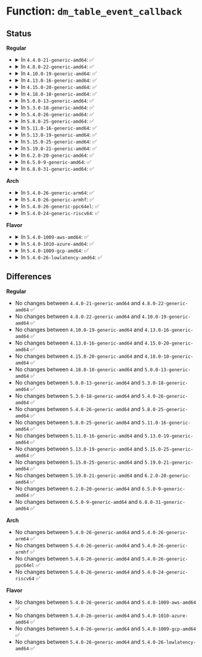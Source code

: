 # Function: <code>dm_table_event_callback</code>

## Status
<b>Regular</b>
<ul>
<li>
<details>
<summary>In <code>4.4.0-21-generic-amd64</code>: ✅</summary>

```c
void dm_table_event_callback(struct dm_table * t, void (*)(void *) fn, void * context)
```

```json
{
  "name": "dm_table_event_callback",
  "collision_type": "Unique Global",
  "inline_type": "No",
  "funcs": [
    {
      "addr": 18446744071585818672,
      "name": "dm_table_event_callback",
      "external": true,
      "loc": "drivers/md/dm-table.c:1134",
      "file": "drivers/md/dm-table.c",
      "inline": "seen, unknown",
      "caller_inline": [],
      "caller_func": [
        "drivers/md/dm.c:__dm_destroy",
        "drivers/md/dm.c:dm_swap_table"
      ]
    }
  ],
  "symbols": [
    {
      "addr": 18446744071585818672,
      "name": "dm_table_event_callback",
      "section": ".text",
      "bind": "STB_GLOBAL",
      "size": 68
    }
  ]
}
```
</details>
</li>
<li>
<details>
<summary>In <code>4.8.0-22-generic-amd64</code>: ✅</summary>

```c
void dm_table_event_callback(struct dm_table * t, void (*)(void *) fn, void * context)
```

```json
{
  "name": "dm_table_event_callback",
  "collision_type": "Unique Global",
  "inline_type": "No",
  "funcs": [
    {
      "addr": 18446744071586212528,
      "name": "dm_table_event_callback",
      "external": true,
      "loc": "drivers/md/dm-table.c:1236",
      "file": "drivers/md/dm-table.c",
      "inline": "seen, unknown",
      "caller_inline": [],
      "caller_func": [
        "drivers/md/dm.c:dm_swap_table",
        "drivers/md/dm.c:__dm_destroy"
      ]
    }
  ],
  "symbols": [
    {
      "addr": 18446744071586212528,
      "name": "dm_table_event_callback",
      "section": ".text",
      "bind": "STB_GLOBAL",
      "size": 68
    }
  ]
}
```
</details>
</li>
<li>
<details>
<summary>In <code>4.10.0-19-generic-amd64</code>: ✅</summary>

```c
void dm_table_event_callback(struct dm_table * t, void (*)(void *) fn, void * context)
```

```json
{
  "name": "dm_table_event_callback",
  "collision_type": "Unique Global",
  "inline_type": "No",
  "funcs": [
    {
      "addr": 18446744071586417024,
      "name": "dm_table_event_callback",
      "external": true,
      "loc": "drivers/md/dm-table.c:1237",
      "file": "drivers/md/dm-table.c",
      "inline": "seen, unknown",
      "caller_inline": [],
      "caller_func": [
        "drivers/md/dm.c:dm_swap_table",
        "drivers/md/dm.c:__dm_destroy"
      ]
    }
  ],
  "symbols": [
    {
      "addr": 18446744071586417024,
      "name": "dm_table_event_callback",
      "section": ".text",
      "bind": "STB_GLOBAL",
      "size": 68
    }
  ]
}
```
</details>
</li>
<li>
<details>
<summary>In <code>4.13.0-16-generic-amd64</code>: ✅</summary>

```c
void dm_table_event_callback(struct dm_table * t, void (*)(void *) fn, void * context)
```

```json
{
  "name": "dm_table_event_callback",
  "collision_type": "Unique Global",
  "inline_type": "No",
  "funcs": [
    {
      "addr": 18446744071586520800,
      "name": "dm_table_event_callback",
      "external": true,
      "loc": "drivers/md/dm-table.c:1288",
      "file": "drivers/md/dm-table.c",
      "inline": "seen, unknown",
      "caller_inline": [],
      "caller_func": [
        "drivers/md/dm.c:dm_swap_table",
        "drivers/md/dm.c:__dm_destroy"
      ]
    }
  ],
  "symbols": [
    {
      "addr": 18446744071586520800,
      "name": "dm_table_event_callback",
      "section": ".text",
      "bind": "STB_GLOBAL",
      "size": 68
    }
  ]
}
```
</details>
</li>
<li>
<details>
<summary>In <code>4.15.0-20-generic-amd64</code>: ✅</summary>

```c
void dm_table_event_callback(struct dm_table * t, void (*)(void *) fn, void * context)
```

```json
{
  "name": "dm_table_event_callback",
  "collision_type": "Unique Global",
  "inline_type": "No",
  "funcs": [
    {
      "addr": 18446744071586988224,
      "name": "dm_table_event_callback",
      "external": true,
      "loc": "drivers/md/dm-table.c:1290",
      "file": "drivers/md/dm-table.c",
      "inline": "seen, unknown",
      "caller_inline": [],
      "caller_func": [
        "drivers/md/dm.c:dm_swap_table",
        "drivers/md/dm.c:__dm_destroy"
      ]
    }
  ],
  "symbols": [
    {
      "addr": 18446744071586988224,
      "name": "dm_table_event_callback",
      "section": ".text",
      "bind": "STB_GLOBAL",
      "size": 68
    }
  ]
}
```
</details>
</li>
<li>
<details>
<summary>In <code>4.18.0-10-generic-amd64</code>: ✅</summary>

```c
void dm_table_event_callback(struct dm_table * t, void (*)(void *) fn, void * context)
```

```json
{
  "name": "dm_table_event_callback",
  "collision_type": "Unique Global",
  "inline_type": "No",
  "funcs": [
    {
      "addr": 18446744071587285936,
      "name": "dm_table_event_callback",
      "external": true,
      "loc": "drivers/md/dm-table.c:1328",
      "file": "drivers/md/dm-table.c",
      "inline": "seen, unknown",
      "caller_inline": [],
      "caller_func": [
        "drivers/md/dm.c:dm_swap_table",
        "drivers/md/dm.c:__dm_destroy"
      ]
    }
  ],
  "symbols": [
    {
      "addr": 18446744071587285936,
      "name": "dm_table_event_callback",
      "section": ".text",
      "bind": "STB_GLOBAL",
      "size": 68
    }
  ]
}
```
</details>
</li>
<li>
<details>
<summary>In <code>5.0.0-13-generic-amd64</code>: ✅</summary>

```c
void dm_table_event_callback(struct dm_table * t, void (*)(void *) fn, void * context)
```

```json
{
  "name": "dm_table_event_callback",
  "collision_type": "Unique Global",
  "inline_type": "No",
  "funcs": [
    {
      "addr": 18446744071587465952,
      "name": "dm_table_event_callback",
      "external": true,
      "loc": "drivers/md/dm-table.c:1308",
      "file": "drivers/md/dm-table.c",
      "inline": "seen, unknown",
      "caller_inline": [],
      "caller_func": [
        "drivers/md/dm.c:dm_swap_table",
        "drivers/md/dm.c:__dm_destroy"
      ]
    }
  ],
  "symbols": [
    {
      "addr": 18446744071587465952,
      "name": "dm_table_event_callback",
      "section": ".text",
      "bind": "STB_GLOBAL",
      "size": 68
    }
  ]
}
```
</details>
</li>
<li>
<details>
<summary>In <code>5.3.0-18-generic-amd64</code>: ✅</summary>

```c
void dm_table_event_callback(struct dm_table * t, void (*)(void *) fn, void * context)
```

```json
{
  "name": "dm_table_event_callback",
  "collision_type": "Unique Global",
  "inline_type": "No",
  "funcs": [
    {
      "addr": 18446744071587739248,
      "name": "dm_table_event_callback",
      "external": true,
      "loc": "drivers/md/dm-table.c:1321",
      "file": "drivers/md/dm-table.c",
      "inline": "seen, unknown",
      "caller_inline": [],
      "caller_func": [
        "drivers/md/dm.c:dm_swap_table",
        "drivers/md/dm.c:__dm_destroy"
      ]
    }
  ],
  "symbols": [
    {
      "addr": 18446744071587739248,
      "name": "dm_table_event_callback",
      "section": ".text",
      "bind": "STB_GLOBAL",
      "size": 68
    }
  ]
}
```
</details>
</li>
<li>
<details>
<summary>In <code>5.4.0-26-generic-amd64</code>: ✅</summary>

```c
void dm_table_event_callback(struct dm_table * t, void (*)(void *) fn, void * context)
```

```json
{
  "name": "dm_table_event_callback",
  "collision_type": "Unique Global",
  "inline_type": "No",
  "funcs": [
    {
      "addr": 18446744071587943520,
      "name": "dm_table_event_callback",
      "external": true,
      "loc": "drivers/md/dm-table.c:1319",
      "file": "drivers/md/dm-table.c",
      "inline": "seen, unknown",
      "caller_inline": [],
      "caller_func": [
        "drivers/md/dm.c:dm_swap_table",
        "drivers/md/dm.c:__dm_destroy"
      ]
    }
  ],
  "symbols": [
    {
      "addr": 18446744071587943520,
      "name": "dm_table_event_callback",
      "section": ".text",
      "bind": "STB_GLOBAL",
      "size": 68
    }
  ]
}
```
</details>
</li>
<li>
<details>
<summary>In <code>5.8.0-25-generic-amd64</code>: ✅</summary>

```c
void dm_table_event_callback(struct dm_table * t, void (*)(void *) fn, void * context)
```

```json
{
  "name": "dm_table_event_callback",
  "collision_type": "Unique Global",
  "inline_type": "No",
  "funcs": [
    {
      "addr": 18446744071588796208,
      "name": "dm_table_event_callback",
      "external": true,
      "loc": "drivers/md/dm-table.c:1295",
      "file": "drivers/md/dm-table.c",
      "inline": "seen, unknown",
      "caller_inline": [],
      "caller_func": [
        "drivers/md/dm.c:__dm_destroy",
        "drivers/md/dm.c:__bind"
      ]
    }
  ],
  "symbols": [
    {
      "addr": 18446744071588796208,
      "name": "dm_table_event_callback",
      "section": ".text",
      "bind": "STB_GLOBAL",
      "size": 68
    }
  ]
}
```
</details>
</li>
<li>
<details>
<summary>In <code>5.11.0-16-generic-amd64</code>: ✅</summary>

```c
void dm_table_event_callback(struct dm_table * t, void (*)(void *) fn, void * context)
```

```json
{
  "name": "dm_table_event_callback",
  "collision_type": "Unique Global",
  "inline_type": "No",
  "funcs": [
    {
      "addr": 18446744071588814000,
      "name": "dm_table_event_callback",
      "external": true,
      "loc": "drivers/md/dm-table.c:1240",
      "file": "drivers/md/dm-table.c",
      "inline": "seen, unknown",
      "caller_inline": [],
      "caller_func": [
        "drivers/md/dm.c:__dm_destroy",
        "drivers/md/dm.c:__bind"
      ]
    }
  ],
  "symbols": [
    {
      "addr": 18446744071588814000,
      "name": "dm_table_event_callback",
      "section": ".text",
      "bind": "STB_GLOBAL",
      "size": 68
    }
  ]
}
```
</details>
</li>
<li>
<details>
<summary>In <code>5.13.0-19-generic-amd64</code>: ✅</summary>

```c
void dm_table_event_callback(struct dm_table * t, void (*)(void *) fn, void * context)
```

```json
{
  "name": "dm_table_event_callback",
  "collision_type": "Unique Global",
  "inline_type": "No",
  "funcs": [
    {
      "addr": 18446744071588700272,
      "name": "dm_table_event_callback",
      "external": true,
      "loc": "drivers/md/dm-table.c:1436",
      "file": "drivers/md/dm-table.c",
      "inline": "seen, unknown",
      "caller_inline": [],
      "caller_func": [
        "drivers/md/dm.c:__dm_destroy",
        "drivers/md/dm.c:__bind"
      ]
    }
  ],
  "symbols": [
    {
      "addr": 18446744071588700272,
      "name": "dm_table_event_callback",
      "section": ".text",
      "bind": "STB_GLOBAL",
      "size": 68
    }
  ]
}
```
</details>
</li>
<li>
<details>
<summary>In <code>5.15.0-25-generic-amd64</code>: ✅</summary>

```c
void dm_table_event_callback(struct dm_table * t, void (*)(void *) fn, void * context)
```

```json
{
  "name": "dm_table_event_callback",
  "collision_type": "Unique Global",
  "inline_type": "No",
  "funcs": [
    {
      "addr": 18446744071589388896,
      "name": "dm_table_event_callback",
      "external": true,
      "loc": "drivers/md/dm-table.c:1431",
      "file": "drivers/md/dm-table.c",
      "inline": "seen, unknown",
      "caller_inline": [],
      "caller_func": [
        "drivers/md/dm.c:__dm_destroy",
        "drivers/md/dm.c:__bind"
      ]
    }
  ],
  "symbols": [
    {
      "addr": 18446744071589388896,
      "name": "dm_table_event_callback",
      "section": ".text",
      "bind": "STB_GLOBAL",
      "size": 68
    }
  ]
}
```
</details>
</li>
<li>
<details>
<summary>In <code>5.19.0-21-generic-amd64</code>: ✅</summary>

```c
void dm_table_event_callback(struct dm_table * t, void (*)(void *) fn, void * context)
```

```json
{
  "name": "dm_table_event_callback",
  "collision_type": "Unique Global",
  "inline_type": "No",
  "funcs": [
    {
      "addr": 18446744071590865312,
      "name": "dm_table_event_callback",
      "external": true,
      "loc": "drivers/md/dm-table.c:1423",
      "file": "drivers/md/dm-table.c",
      "inline": "seen, unknown",
      "caller_inline": [],
      "caller_func": [
        "drivers/md/dm.c:__dm_destroy",
        "drivers/md/dm.c:__bind"
      ]
    }
  ],
  "symbols": [
    {
      "addr": 18446744071590865312,
      "name": "dm_table_event_callback",
      "section": ".text",
      "bind": "STB_GLOBAL",
      "size": 78
    }
  ]
}
```
</details>
</li>
<li>
<details>
<summary>In <code>6.2.0-20-generic-amd64</code>: ✅</summary>

```c
void dm_table_event_callback(struct dm_table * t, void (*)(void *) fn, void * context)
```

```json
{
  "name": "dm_table_event_callback",
  "collision_type": "Unique Global",
  "inline_type": "No",
  "funcs": [
    {
      "addr": 18446744071592557936,
      "name": "dm_table_event_callback",
      "external": true,
      "loc": "drivers/md/dm-table.c:1440",
      "file": "drivers/md/dm-table.c",
      "inline": "seen, unknown",
      "caller_inline": [],
      "caller_func": [
        "drivers/md/dm.c:__dm_destroy",
        "drivers/md/dm.c:__bind"
      ]
    }
  ],
  "symbols": [
    {
      "addr": 18446744071592557936,
      "name": "dm_table_event_callback",
      "section": ".text",
      "bind": "STB_GLOBAL",
      "size": 78
    }
  ]
}
```
</details>
</li>
<li>
<details>
<summary>In <code>6.5.0-9-generic-amd64</code>: ✅</summary>

```c
void dm_table_event_callback(struct dm_table * t, void (*)(void *) fn, void * context)
```

```json
{
  "name": "dm_table_event_callback",
  "collision_type": "Unique Global",
  "inline_type": "No",
  "funcs": [
    {
      "addr": 18446744071592988320,
      "name": "dm_table_event_callback",
      "external": true,
      "loc": "drivers/md/dm-table.c:1424",
      "file": "drivers/md/dm-table.c",
      "inline": "seen, unknown",
      "caller_inline": [],
      "caller_func": [
        "drivers/md/dm.c:__dm_destroy",
        "drivers/md/dm.c:__bind"
      ]
    }
  ],
  "symbols": [
    {
      "addr": 18446744071592988320,
      "name": "dm_table_event_callback",
      "section": ".text",
      "bind": "STB_GLOBAL",
      "size": 78
    }
  ]
}
```
</details>
</li>
<li>
<details>
<summary>In <code>6.8.0-31-generic-amd64</code>: ✅</summary>

```c
void dm_table_event_callback(struct dm_table * t, void (*)(void *) fn, void * context)
```

```json
{
  "name": "dm_table_event_callback",
  "collision_type": "Unique Global",
  "inline_type": "No",
  "funcs": [
    {
      "addr": 18446744071593739136,
      "name": "dm_table_event_callback",
      "external": true,
      "loc": "drivers/md/dm-table.c:1446",
      "file": "drivers/md/dm-table.c",
      "inline": "seen, unknown",
      "caller_inline": [],
      "caller_func": [
        "drivers/md/dm.c:__dm_destroy",
        "drivers/md/dm.c:__bind"
      ]
    }
  ],
  "symbols": [
    {
      "addr": 18446744071593739136,
      "name": "dm_table_event_callback",
      "section": ".text",
      "bind": "STB_GLOBAL",
      "size": 78
    }
  ]
}
```
</details>
</li>
</ul>
<b>Arch</b>
<ul>
<li>
<details>
<summary>In <code>5.4.0-26-generic-arm64</code>: ✅</summary>

```c
void dm_table_event_callback(struct dm_table * t, void (*)(void *) fn, void * context)
```

```json
{
  "name": "dm_table_event_callback",
  "collision_type": "Unique Global",
  "inline_type": "No",
  "funcs": [
    {
      "addr": 18446603336501182432,
      "name": "dm_table_event_callback",
      "external": true,
      "loc": "drivers/md/dm-table.c:1319",
      "file": "drivers/md/dm-table.c",
      "inline": "seen, unknown",
      "caller_inline": [],
      "caller_func": [
        "drivers/md/dm.c:dm_swap_table",
        "drivers/md/dm.c:__dm_destroy"
      ]
    }
  ],
  "symbols": [
    {
      "addr": 18446603336501182432,
      "name": "dm_table_event_callback",
      "section": ".text",
      "bind": "STB_GLOBAL",
      "size": 80
    }
  ]
}
```
</details>
</li>
<li>
<details>
<summary>In <code>5.4.0-26-generic-armhf</code>: ✅</summary>

```c
void dm_table_event_callback(struct dm_table * t, void (*)(void *) fn, void * context)
```

```json
{
  "name": "dm_table_event_callback",
  "collision_type": "Unique Global",
  "inline_type": "No",
  "funcs": [
    {
      "addr": 3233689664,
      "name": "dm_table_event_callback",
      "external": true,
      "loc": "drivers/md/dm-table.c:1319",
      "file": "drivers/md/dm-table.c",
      "inline": "seen, unknown",
      "caller_inline": [],
      "caller_func": [
        "drivers/md/dm.c:dm_swap_table",
        "drivers/md/dm.c:__dm_destroy"
      ]
    }
  ],
  "symbols": [
    {
      "addr": 3233689664,
      "name": "dm_table_event_callback",
      "section": ".text",
      "bind": "STB_GLOBAL",
      "size": 68
    }
  ]
}
```
</details>
</li>
<li>
<details>
<summary>In <code>5.4.0-26-generic-ppc64el</code>: ✅</summary>

```c
void dm_table_event_callback(struct dm_table * t, void (*)(void *) fn, void * context)
```

```json
{
  "name": "dm_table_event_callback",
  "collision_type": "Unique Global",
  "inline_type": "No",
  "funcs": [
    {
      "addr": 13835058055294695536,
      "name": "dm_table_event_callback",
      "external": true,
      "loc": "drivers/md/dm-table.c:1319",
      "file": "drivers/md/dm-table.c",
      "inline": "seen, unknown",
      "caller_inline": [],
      "caller_func": [
        "drivers/md/dm.c:dm_swap_table",
        "drivers/md/dm.c:__dm_destroy"
      ]
    }
  ],
  "symbols": [
    {
      "addr": 13835058055294695536,
      "name": "dm_table_event_callback",
      "section": ".text",
      "bind": "STB_GLOBAL",
      "size": 128
    }
  ]
}
```
</details>
</li>
<li>
<details>
<summary>In <code>5.4.0-24-generic-riscv64</code>: ✅</summary>

```c
void dm_table_event_callback(struct dm_table * t, void (*)(void *) fn, void * context)
```

```json
{
  "name": "dm_table_event_callback",
  "collision_type": "Unique Global",
  "inline_type": "No",
  "funcs": [
    {
      "addr": 18446743936277885784,
      "name": "dm_table_event_callback",
      "external": true,
      "loc": "drivers/md/dm-table.c:1319",
      "file": "drivers/md/dm-table.c",
      "inline": "seen, unknown",
      "caller_inline": [],
      "caller_func": [
        "drivers/md/dm.c:dm_swap_table",
        "drivers/md/dm.c:__dm_destroy"
      ]
    }
  ],
  "symbols": [
    {
      "addr": 18446743936277885784,
      "name": "dm_table_event_callback",
      "section": ".text",
      "bind": "STB_GLOBAL",
      "size": 84
    }
  ]
}
```
</details>
</li>
</ul>
<b>Flavor</b>
<ul>
<li>
<details>
<summary>In <code>5.4.0-1009-aws-amd64</code>: ✅</summary>

```c
void dm_table_event_callback(struct dm_table * t, void (*)(void *) fn, void * context)
```

```json
{
  "name": "dm_table_event_callback",
  "collision_type": "Unique Global",
  "inline_type": "No",
  "funcs": [
    {
      "addr": 18446744071587574496,
      "name": "dm_table_event_callback",
      "external": true,
      "loc": "drivers/md/dm-table.c:1319",
      "file": "drivers/md/dm-table.c",
      "inline": "seen, unknown",
      "caller_inline": [],
      "caller_func": [
        "drivers/md/dm.c:dm_swap_table",
        "drivers/md/dm.c:__dm_destroy"
      ]
    }
  ],
  "symbols": [
    {
      "addr": 18446744071587574496,
      "name": "dm_table_event_callback",
      "section": ".text",
      "bind": "STB_GLOBAL",
      "size": 68
    }
  ]
}
```
</details>
</li>
<li>
<details>
<summary>In <code>5.4.0-1010-azure-amd64</code>: ✅</summary>

```c
void dm_table_event_callback(struct dm_table * t, void (*)(void *) fn, void * context)
```

```json
{
  "name": "dm_table_event_callback",
  "collision_type": "Unique Global",
  "inline_type": "No",
  "funcs": [
    {
      "addr": 18446744071587342576,
      "name": "dm_table_event_callback",
      "external": true,
      "loc": "drivers/md/dm-table.c:1319",
      "file": "drivers/md/dm-table.c",
      "inline": "seen, unknown",
      "caller_inline": [],
      "caller_func": [
        "drivers/md/dm.c:dm_swap_table",
        "drivers/md/dm.c:__dm_destroy"
      ]
    }
  ],
  "symbols": [
    {
      "addr": 18446744071587342576,
      "name": "dm_table_event_callback",
      "section": ".text",
      "bind": "STB_GLOBAL",
      "size": 68
    }
  ]
}
```
</details>
</li>
<li>
<details>
<summary>In <code>5.4.0-1009-gcp-amd64</code>: ✅</summary>

```c
void dm_table_event_callback(struct dm_table * t, void (*)(void *) fn, void * context)
```

```json
{
  "name": "dm_table_event_callback",
  "collision_type": "Unique Global",
  "inline_type": "No",
  "funcs": [
    {
      "addr": 18446744071587899664,
      "name": "dm_table_event_callback",
      "external": true,
      "loc": "drivers/md/dm-table.c:1319",
      "file": "drivers/md/dm-table.c",
      "inline": "seen, unknown",
      "caller_inline": [],
      "caller_func": [
        "drivers/md/dm.c:dm_swap_table",
        "drivers/md/dm.c:__dm_destroy"
      ]
    }
  ],
  "symbols": [
    {
      "addr": 18446744071587899664,
      "name": "dm_table_event_callback",
      "section": ".text",
      "bind": "STB_GLOBAL",
      "size": 68
    }
  ]
}
```
</details>
</li>
<li>
<details>
<summary>In <code>5.4.0-26-lowlatency-amd64</code>: ✅</summary>

```c
void dm_table_event_callback(struct dm_table * t, void (*)(void *) fn, void * context)
```

```json
{
  "name": "dm_table_event_callback",
  "collision_type": "Unique Global",
  "inline_type": "No",
  "funcs": [
    {
      "addr": 18446744071588014928,
      "name": "dm_table_event_callback",
      "external": true,
      "loc": "drivers/md/dm-table.c:1319",
      "file": "drivers/md/dm-table.c",
      "inline": "seen, unknown",
      "caller_inline": [],
      "caller_func": [
        "drivers/md/dm.c:dm_swap_table",
        "drivers/md/dm.c:__dm_destroy"
      ]
    }
  ],
  "symbols": [
    {
      "addr": 18446744071588014928,
      "name": "dm_table_event_callback",
      "section": ".text",
      "bind": "STB_GLOBAL",
      "size": 68
    }
  ]
}
```
</details>
</li>
</ul>

## Differences
<b>Regular</b>
<ul>
<li>
No changes between <code>4.4.0-21-generic-amd64</code> and <code>4.8.0-22-generic-amd64</code> ✅
</li>
<li>
No changes between <code>4.8.0-22-generic-amd64</code> and <code>4.10.0-19-generic-amd64</code> ✅
</li>
<li>
No changes between <code>4.10.0-19-generic-amd64</code> and <code>4.13.0-16-generic-amd64</code> ✅
</li>
<li>
No changes between <code>4.13.0-16-generic-amd64</code> and <code>4.15.0-20-generic-amd64</code> ✅
</li>
<li>
No changes between <code>4.15.0-20-generic-amd64</code> and <code>4.18.0-10-generic-amd64</code> ✅
</li>
<li>
No changes between <code>4.18.0-10-generic-amd64</code> and <code>5.0.0-13-generic-amd64</code> ✅
</li>
<li>
No changes between <code>5.0.0-13-generic-amd64</code> and <code>5.3.0-18-generic-amd64</code> ✅
</li>
<li>
No changes between <code>5.3.0-18-generic-amd64</code> and <code>5.4.0-26-generic-amd64</code> ✅
</li>
<li>
No changes between <code>5.4.0-26-generic-amd64</code> and <code>5.8.0-25-generic-amd64</code> ✅
</li>
<li>
No changes between <code>5.8.0-25-generic-amd64</code> and <code>5.11.0-16-generic-amd64</code> ✅
</li>
<li>
No changes between <code>5.11.0-16-generic-amd64</code> and <code>5.13.0-19-generic-amd64</code> ✅
</li>
<li>
No changes between <code>5.13.0-19-generic-amd64</code> and <code>5.15.0-25-generic-amd64</code> ✅
</li>
<li>
No changes between <code>5.15.0-25-generic-amd64</code> and <code>5.19.0-21-generic-amd64</code> ✅
</li>
<li>
No changes between <code>5.19.0-21-generic-amd64</code> and <code>6.2.0-20-generic-amd64</code> ✅
</li>
<li>
No changes between <code>6.2.0-20-generic-amd64</code> and <code>6.5.0-9-generic-amd64</code> ✅
</li>
<li>
No changes between <code>6.5.0-9-generic-amd64</code> and <code>6.8.0-31-generic-amd64</code> ✅
</li>
</ul>
<b>Arch</b>
<ul>
<li>
No changes between <code>5.4.0-26-generic-amd64</code> and <code>5.4.0-26-generic-arm64</code> ✅
</li>
<li>
No changes between <code>5.4.0-26-generic-amd64</code> and <code>5.4.0-26-generic-armhf</code> ✅
</li>
<li>
No changes between <code>5.4.0-26-generic-amd64</code> and <code>5.4.0-26-generic-ppc64el</code> ✅
</li>
<li>
No changes between <code>5.4.0-26-generic-amd64</code> and <code>5.4.0-24-generic-riscv64</code> ✅
</li>
</ul>
<b>Flavor</b>
<ul>
<li>
No changes between <code>5.4.0-26-generic-amd64</code> and <code>5.4.0-1009-aws-amd64</code> ✅
</li>
<li>
No changes between <code>5.4.0-26-generic-amd64</code> and <code>5.4.0-1010-azure-amd64</code> ✅
</li>
<li>
No changes between <code>5.4.0-26-generic-amd64</code> and <code>5.4.0-1009-gcp-amd64</code> ✅
</li>
<li>
No changes between <code>5.4.0-26-generic-amd64</code> and <code>5.4.0-26-lowlatency-amd64</code> ✅
</li>
</ul>
